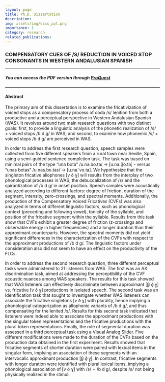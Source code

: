 ```yaml
---
layout: page
title: Ph.D. Dissertation
description:
img: assets/img/diss_ppt.png
importance: 1
category: research
related_publications: 
---
```


### **COMPENSATORY CUES OF /S/ REDUCTION IN VOICED STOP CONSONANTS IN WESTERN ANDALUSIAN SPANISH**

---
##### You can access the PDF version through [ProQuest](https://www.proquest.com/docview/3207606346/4123D4CE98524A6DPQ/1?accountid=452&sourcetype=Dissertations%20&%20Theses)

---

#### Abstract
The primary aim of this dissertation is to examine the fricativization of voiced stops as a compensatory process of coda /s/ lenition from both a productive and a perceptual perspective in Western Andalusian Spanish (WAS). It revolves around two main research questions with two distinct goals: first, to provide a linguistic analysis of the phonetic realization of /s/ + voiced stops /b d g/ in WAS; and second, to examine how phonemic /s/ + voiced stops /b d g/ are perceived in WAS.

In order to address the first research question, speech samples were collected from five different speakers from a rural town near Seville, Spain, using a semi-guided sentence completion task. The task was based on minimal pairs of the type “una bota” /u.na.bo.ta/ → [u.na.β̞o.ta] - versus “unas botas” /u.nas.bo.tas/ → [u.na.’vo.ta]. We hypothesize that the singleton fricative allophones [v ð ɣ] will results from the interplay of two phonological processes in WAS, the debuccalization of /s/ and the spirantization of /b d g/ in onset position. Speech samples were acoustically analyzed according to different factors: degree of friction, duration of the segment, intensity, zero-crossings, and spectral moments. Additionally, the production of the Compensatory Voiced Fricatives (CVFs) was also analyzed in terms of different linguistic factors, such as phonological context (preceding and following vowel), tonicity of the syllable, and position of the fricative segment within the syllable. Results from this task show that CVFs exhibit a greater degree of friction (z-crossings and observable energy in higher frequencies) and a longer duration than their approximant counterparts. However, the spectral moments did not yield significant differences in the characterization of the CVFs with respect to the approximant productions of /b d g/. The linguistic factors under consideration also did not seem to have an effect on the productivity of the FLCs.

In order to address the second research question, three different perceptual tasks were administered to 21 listeners from WAS. The first was an AX discrimination task, aimed at addressing the perceptibility of the CVF acoustic nuances among WAS speakers. The results for this task showed that WAS listeners can effectively discriminate between approximant [β̞ ð̞ ɣ̞] vs. fricative [v ð ɣ] productions in isolated speech. The second task was an Identification task that sought to investigate whether WAS listeners can associate the fricative singletons [v ð ɣ] with plurality, hence implying a phonological categorization as allophonic variants of /b d g/, and thus compensating for the lenited /s/. Results for this second task indicated that listeners were indeed able to associate the approximant productions with the singular token representations and the fricative productions with the plural token representations. Finally, the role of segmental duration was assessed in a third perceptual task using a Visual Analog Slider. Five different modifications were made to the duration of the CVFs based on the production data obtained in the first experiment. Results showed that fricative segments of shorter duration were paired with lexical items in the singular form, implying an association of these segments with an intervocalic approximant production [β̞ ð̞ ɣ̞]. In contrast, fricative segments with longer duration were identified with plural lexical items, implying a phonological association of [v ð ɣ] with /s/ + /b d g/, despite /s/ not being physically realized in the stimuli. 
